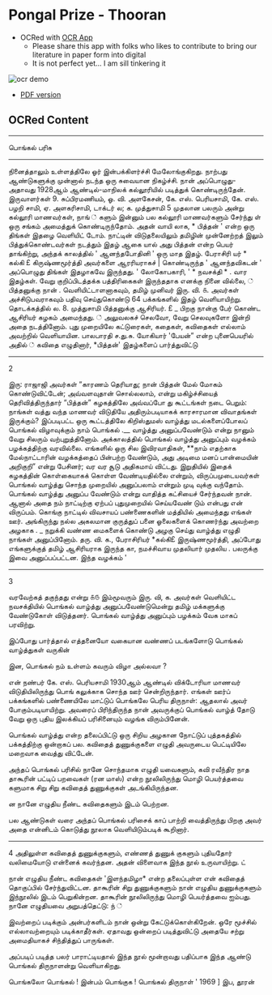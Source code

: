 
# Pongal Prize - Thooran

- OCRed with [OCR App](https://mohan-chinnappan-n2.github.io/2021/ai/ocr/ocr.html)
    - Please share this app with folks who likes to contribute to bring our literature in paper form into digital
    - It is not perfect yet... I am sill tinkering it

![ocr demo](img/ocr-1.png)

- [PDF version](img/PongalParisuThooran.pdf)

## OCRed Content
-----

பொங்கல்‌ பரிசு

------


நினைத்தாலும்‌ உள்ளத்திலே ஓர்‌ இன்பக்கிளர்ச்சி
மேலோங்குகிறது. நாற்பது ஆண்டுகளுக்கு முன்னால்‌ நடந்த
ஒரு சுவையான நிகழ்ச்சி. நான்‌ அப்பொழுது- அதாவது
1928ஆம்‌ ஆண்டில்‌-மாநிலக்‌ கல்லூரியில்‌ படித்துக்‌
கொண்டிருந்தேன்‌. இருவாளர்கள்‌ 9. சுப்பிரமணியம்‌,
ஓ. வி. அளகேசன்‌, கே. எஸ்‌. பெரியசாமி, கே. எஸ்‌. பழறி
சாமி, ஏ. அளகரிசாமி, டாக்டர்‌ ல; க. முத்துசாமி
5 முதலான பலரும்‌ அன்று கல்லூரி மாணவர்கள்‌, நாங்‌ ்‌
களும்‌ இன்னும்‌ பல கல்லூரி மாணவர்களும்‌ சேர்ந்து ள்‌
ஒரு சங்கம்‌ அமைத்துக்‌ கொண்டிருந்தோம்‌. அதன்‌ வாயி
லாக, * பித்தன்‌ ' என்ற ஒரு திங்கள்‌ இதழை வெளியிட்‌
டோம்‌. நாட்டின்‌ விடுதலையிலும்‌ தமிழின்‌ முன்னேற்றத்‌
இலும்‌ பித்துக்கொண்டவர்கள்‌ நடத்தும்‌ இதழ்‌ ஆகை
யால்‌ அது பித்தன்‌ என்ற பெயர்‌ தாங்கிற்று, அந்தக்‌
காலத்தில்‌ ' ஆனந்தபோதினி ' ஒரு மாத இதழ்‌. பேராசிரி
யர்‌ * கல்கி £ கிருஷ்ணமூர்த்தி அவர்களை ஆரரியராகச்‌ |
கொண்டிருந்த ' ஆனந்தவிகடன்‌ ' அப்பொழுது திங்கள்‌
இதழாகவே இருந்தது. ' லோகோபகாரி, ' * நவசக்தி *
. வார இதழ்கள்‌. வேறு குறிப்பிடத்தக்க பத்திரிகைகள்‌
இருந்ததாக எனக்கு நினை வில்லை, ்‌
பித்தனுக்கு நான்‌ . வெளியிட்டாளனாகவும்‌, தமிழ்‌
முனிவர்‌ இரு. வி. ௧. அவர்கள்‌ அச்சிடுபவராகவும்‌ பதிவு
செய்துகொண்டு 64 பக்கங்களில்‌ இதழ்‌ வெளியாயிற்று.
தொடக்கத்தில்‌ ல. 8. முத்துசாமி பித்தனுக்கு ஆசிரியர்‌. £
_ பிறகு நான்கு பேர்‌ கொண்ட ஆசிரியர்‌ கழகம்‌ அமைந்தது. ்‌
அலுவலகச்‌ செலவோ, வேறு செலவுகளோ இன்றி அதை
நடத்தினோம்‌. புது முறையிலே கட்டுரைகள்‌, கதைகள்‌,
கவிதைகள்‌ எல்லாம்‌ அவற்றில்‌ வெளியாயின. பாலபாரதி
ச.து.சு. யோகியார்‌ 'பேயன்‌” என்ற புனைபெயரில்‌ அதில்‌ ்‌
கவிதை எழுதினார்‌, *பித்தன்‌' இதழ்களைப்‌ பார்த்துவிட்டு

----
2

இரு: ராஜாஜி அவர்கள்‌ “காரணம்‌ தெரியாது; நான்‌
பித்தன்‌ மேல்‌ மோகம்‌ கொண்டுவிட்டேன்‌; அவ்வளவுதான்‌
சொல்லலாம்‌, என்று மகிழ்ச்சியைத்‌ தெரிவித்திருந்தார்‌
“பித்தன்‌” கழகத்திலே அவ்வப்போ து கூட்டங்கள்‌ நடை
பெறும்‌: நாங்கள்‌ வத்து வந்த மாணவர்‌ விடுதியே
அதிரும்படியாகக்‌ காரசாரமான விவாதங்கள்‌ இருக்கும்‌?
இப்படிபட்ட ஒரு கூட்டத்திலே கிறிஸ்துமஸ்‌ வாழ்த்து
மடல்களைப்போலப்‌ பொங்கல்‌ விழாவுக்கும்‌ நாம்‌ பொங்கல்‌ .__
வாழ்த்து அனுப்பவேண்டும்‌ என்று நானும்‌ வேறு சிலரும்‌
வற்புறுத்தினோம்‌. அக்காலத்தில்‌ பொங்கல்‌ வாழ்த்து
அனுப்பும்‌ வழக்கம்‌ பழக்கத்திற்கு வரவில்லை. எங்களில்‌
ஒரு சில இவிரவாதிகள்‌, **நாம்‌ எதற்காக மேல்நாட்டாரின்‌
வழக்கத்தைப்‌ பின்பற்ற வேண்டும்‌, அது அடிமை மனப்‌
பான்மையின்‌ அறிகுறி” என்று பேசினர்‌; வர வர சூடு
அதிகமாய்‌ விட்டது.
இறுதியில்‌ இதைக்‌ கழகத்தின்‌ கொள்கையாகக்‌ கொள்ள
வேண்டியதில்லை என்றும்‌, விருப்பமுடையவர்கள்‌ பொங்கல்‌
வாழ்த்து சொந்த முறையில்‌ அனுப்பலாம்‌ என்றும்‌ முடி
வுக்கு வந்தோம்‌. பொங்கல்‌ வாழ்த்து அனுப்ப வேண்டும்‌
என்று வாதித்த கட்சியைச்‌ சேர்ந்தவன்‌ நான்‌. ஆனால்‌
அதை நம்‌ நாட்டிற்கு ஏற்பப்‌ புதுமுறையில்‌ செய்யவேண்‌
டும்‌ என்பது என்‌ விருப்பம்‌.
கொங்கு நாட்டில்‌ விவசாயப்‌ பண்ணைகளின்‌ மத்தியில்‌
அமைந்தது எங்கள்‌ ஊர்‌. அங்கிருந்து நல்ல அகலமான
குருத்துப்‌ பனை ஓலைகளைக்‌ கொணர்ந்து அவற்றை அழகாக .
_ நறுக்கி வண்ண மைகளைக்‌ கொண்டு அழகு செய்து வாழ்த்து
எழுதி நாங்கள்‌ அனுப்பினோம்‌. தரு. வி. க., பேராசிரியர்‌
*கல்கி£ இருஷ்ணமூர்த்தி, அப்போது எங்களுக்குத்‌ தமிழ்‌
ஆசிரியராக இருந்த கா, நமச்சிவாய முதலியார்‌ முதலிய
. பலருக்கு இவை அனுப்பப்பட்டன. இந்த வழக்கம்‌ '

-----

3

வரவேற்கத்‌ தகுந்தது என்று ௧௫ இம்மூவரும்‌ இரு. வி, க.
அவர்கள்‌ வெளியிட்ட நவசக்தியில்‌ பொங்கல்‌ வாழ்த்து
அனுப்பவேண்டுமென்று தமிழ்‌ மக்களுக்கு வேண்டுகோள்‌
விடுத்தனர்‌. பொங்கல்‌ வாழ்த்து அனுப்பும்‌ பழக்கம்‌ வேக
மாகப்‌ பரவிற்று.

இப்போது பார்த்தால்‌ எத்தனையோ வகையான
வண்ணப்‌ படங்களோடு பொங்கல்‌ வாழ்த்துகள்‌ வருகின்‌

இன, பொங்கல்‌ நம்‌ உள்ளம்‌ கவரும்‌ விழா அல்லவா ?

என்‌ நண்பர்‌ கே. எஸ்‌. பெரியசாமி 1930ஆம்‌
ஆண்டில்‌ விக்டோரியா மாணவர்‌ விடுதியிலிருந்து பொங்‌
கலுக்காக சொந்த ஊர்‌ சென்றிருந்தார்‌. எங்கள்‌
ஊர்ப்‌ பக்கங்களில்‌ பண்ணையிலே மாட்டுப்‌ பொங்கலே
பெரிய திருநாள்‌: ஆதலால்‌ அவர்‌ போகும்படியாயிற்று.
அவரைப்‌ பிரிந்திருந்த நான்‌ அவருக்குப்‌ பொங்கல்‌ வாழ்த்‌
தோடு வேறு ஒரு புதிய இலக்கியப்‌ பரிசினையும்‌ வழங்க
விரும்பினேன்‌.

பொங்கல்‌ வாழ்த்து என்ற தலைப்பிட்டு ஒரு சிறிய
அழகான நோட்டுப்‌ புத்தகத்தில்‌ பக்கத்திற்கு ஒன்றாகப்‌ பல.
கவிதைத்‌ துணுக்குகளை எழுதி அவருடைய பெட்டியிலே
மறைவாக வைத்து விட்டேன்‌.

அந்தப்‌ பொங்கல்‌ பரிசில்‌ நானே சொந்தமாக எழுதி
யவைகளும்‌, கவி ரவீந்திர நாத தாகூரின்‌ பட்டிப்‌ பறவைகள்‌
(ரன மாஸ்‌) என்ற நூலிலிருந்து மொழி பெயர்த்தவை
களுமாக சிறு சிறு கவிதைத்‌ துணுக்குகள்‌ அடங்கியிருந்தன.

ன நானே எழுதிய நீண்ட கவிதைகளும்‌ இடம்‌ பெற்றன.

பல ஆண்டுகள்‌ வரை அந்தப்‌ பொங்கல்‌ பரிசைக்‌ காப்‌
பாற்றி வைத்திருந்து பிறகு அவர்‌ அதை என்னிடம்‌
கொடுத்து நூலாக வெளியிடும்படிக்‌ கூறினார்‌.

---
4
அதிலுள்ள கவிதைத்‌ துணுக்குகளும்‌, எண்ணத்‌ துணுக்‌
குகளும்‌ புதியதோர்‌ வலிமையோடு என்னைக்‌ கவர்ந்தன.
அதன்‌ விளைவாக இந்த நூல்‌ உருவாயிற்று. ட்‌

நான்‌ எழுதிய நீண்ட கவிதைகள்‌ 'இளந்தமிழா* என்ற
தலைப்புள்ள என்‌ கவிதைத்‌ தொகுப்பில்‌ சேர்ந்துவிட்டன.
தாகூரின்‌ சிறு துணுக்குகளும்‌ நான்‌ எழுதிய துணுக்குகளும்‌
இந்நூலில்‌ இடம்‌ பெறுகின்றன. தாகூரின்‌ நூலிலிருந்து
மொழி பெயர்த்தவை ஐம்பது. நானே எழுதியவை
அறுபத்தெட்டு: ந்‌ ்‌

இவற்றைப்‌ படிக்கும்‌ அன்பர்களிடம்‌ நான்‌ ஒன்று
கேட்டுக்கொள்கிறேன்‌. ஒரே மூச்சில்‌ எல்லாவற்றையும்‌
படிக்காதீர்கள்‌. ஏதாவது ஒன்றைப்‌ படித்துவிட்டு
அதையே சற்று அமைதியாகச்‌ சிந்தித்துப்‌ பாருங்கள்‌.

அப்படிப்‌ படித்த பலர்‌ பாராட்டியதால்‌ இந்த நூல்‌
மூன்றாவது பதிப்பாக இந்த ஆண்டு பொங்கல்‌ திருநாளன்று
வெளியாகிறது.

பொங்கலோ பொங்கல்‌ ! இன்பம்‌ பொங்குக !
பொங்கல்‌ திருநாள்‌ '
1969 ] இப, தூரன்‌